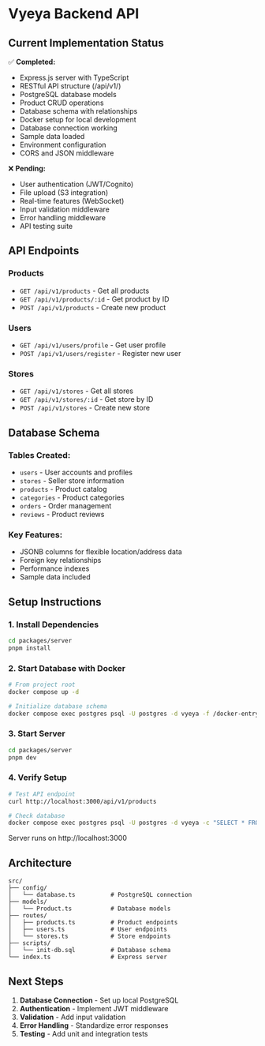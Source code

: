 # Vyeya Backend API

## Current Implementation Status

✅ **Completed:**
- Express.js server with TypeScript
- RESTful API structure (/api/v1/)
- PostgreSQL database models
- Product CRUD operations
- Database schema with relationships
- Docker setup for local development
- Database connection working
- Sample data loaded
- Environment configuration
- CORS and JSON middleware

❌ **Pending:**
- User authentication (JWT/Cognito)
- File upload (S3 integration)
- Real-time features (WebSocket)
- Input validation middleware
- Error handling middleware
- API testing suite

## API Endpoints

### Products
- `GET /api/v1/products` - Get all products
- `GET /api/v1/products/:id` - Get product by ID
- `POST /api/v1/products` - Create new product

### Users
- `GET /api/v1/users/profile` - Get user profile
- `POST /api/v1/users/register` - Register new user

### Stores
- `GET /api/v1/stores` - Get all stores
- `GET /api/v1/stores/:id` - Get store by ID
- `POST /api/v1/stores` - Create new store

## Database Schema

### Tables Created:
- `users` - User accounts and profiles
- `stores` - Seller store information
- `products` - Product catalog
- `categories` - Product categories
- `orders` - Order management
- `reviews` - Product reviews

### Key Features:
- JSONB columns for flexible location/address data
- Foreign key relationships
- Performance indexes
- Sample data included

## Setup Instructions

### 1. Install Dependencies
```bash
cd packages/server
pnpm install
```

### 2. Start Database with Docker
```bash
# From project root
docker compose up -d

# Initialize database schema
docker compose exec postgres psql -U postgres -d vyeya -f /docker-entrypoint-initdb.d/init-db.sql
```

### 3. Start Server
```bash
cd packages/server
pnpm dev
```

### 4. Verify Setup
```bash
# Test API endpoint
curl http://localhost:3000/api/v1/products

# Check database
docker compose exec postgres psql -U postgres -d vyeya -c "SELECT * FROM products;"
```

Server runs on http://localhost:3000

## Architecture

```
src/
├── config/
│   └── database.ts          # PostgreSQL connection
├── models/
│   └── Product.ts           # Database models
├── routes/
│   ├── products.ts          # Product endpoints
│   ├── users.ts             # User endpoints
│   └── stores.ts            # Store endpoints
├── scripts/
│   └── init-db.sql          # Database schema
└── index.ts                 # Express server
```

## Next Steps

1. **Database Connection** - Set up local PostgreSQL
2. **Authentication** - Implement JWT middleware
3. **Validation** - Add input validation
4. **Error Handling** - Standardize error responses
5. **Testing** - Add unit and integration tests